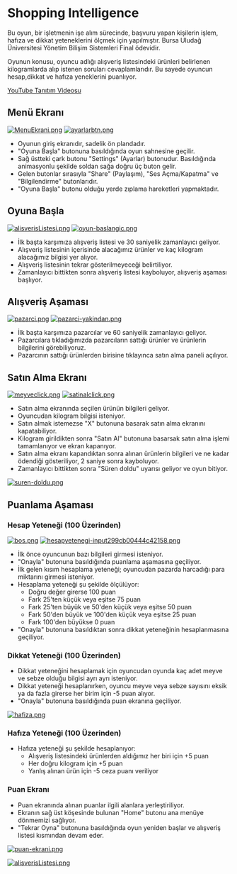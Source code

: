 # Shopping Intelligence

Bu oyun, bir işletmenin işe alım sürecinde, başvuru yapan kişilerin işlem, hafıza ve dikkat yeteneklerini ölçmek için yapılmıştır. Bursa Uludağ Üniversitesi Yönetim Bilişim Sistemleri Final ödevidir.

Oyunun konusu, oyuncu adlığı alışveriş listesindeki ürünleri belirlenen kilogramlarda alıp istenen soruları cevaplamlarıdır. Bu sayede oyuncun hesap,dikkat ve hafıza yeneklerini puanlıyor.

[YouTube Tanıtım Videosu](https://www.youtube.com/watch?v=19a-nBJiB04)

## Menü Ekranı

[![MenuEkrani.png](https://www.resimupload.org/images/2024/05/27/MenuEkrani.png)](https://www.resimupload.org/r/7dfhVp) [![ayarlarbtn.png](https://www.resimupload.org/images/2024/05/27/ayarlarbtn.png)](https://www.resimupload.org/r/7dfIjG)

- Oyunun giriş ekranıdır, sadelik ön plandadır.
- "Oyuna Başla" butonuna basıldığında oyun sahnesine geçilir.
- Sağ üstteki çark butonu "Settings" (Ayarlar) butonudur. Basıldığında animasyonlu şekilde soldan sağa doğru üç buton gelir.
- Gelen butonlar sırasıyla "Share" (Paylaşım), "Ses Açma/Kapatma" ve "Bilgilendirme" butonlarıdır.
- "Oyuna Başla" butonu olduğu yerde zıplama hareketleri yapmaktadır.

## Oyuna Başla

[![alisverisListesi.png](https://www.resimupload.org/images/2024/05/27/alisverisListesi.png)](https://www.resimupload.org/r/7dfeaz) [![oyun-baslangic.png](https://www.resimupload.org/images/2024/05/27/oyun-baslangic.png)](https://www.resimupload.org/r/7dfAOO)

- İlk başta karşımıza alışveriş listesi ve 30 saniyelik zamanlayıcı geliyor.
- Alışveriş listesinin içerisinde alacağımız ürünler ve kaç kilogram alacağımız bilgisi yer alıyor.
- Alışveriş listesinin tekrar gösterilmeyeceği belirtiliyor.
- Zamanlayıcı bittikten sonra alışveriş listesi kayboluyor, alışveriş aşaması başlıyor.

## Alışveriş Aşaması

[![pazarci.png](https://www.resimupload.org/images/2024/05/27/pazarci.png)](https://www.resimupload.org/r/7dfZvA) [![pazarci-yakindan.png](https://www.resimupload.org/images/2024/05/27/pazarci-yakindan.png)](https://www.resimupload.org/r/7df6ml)

- İlk başta karşımıza pazarcılar ve 60 saniyelik zamanlayıcı geliyor.
- Pazarcılara tıkladığımızda pazarcıların sattığı ürünler ve ürünlerin bilgilerini görebiliyoruz.
- Pazarcının sattığı ürünlerden birisine tıklayınca satın alma paneli açılıyor.

## Satın Alma Ekranı

[![meyveclick.png](https://www.resimupload.org/images/2024/05/27/meyveclick.png)](https://www.resimupload.org/r/7df14m) [![satinalclick.png](https://www.resimupload.org/images/2024/05/27/satinalclick.png)](https://www.resimupload.org/r/7dflad)

- Satın alma ekranında seçilen ürünün bilgileri geliyor.
- Oyuncudan kilogram bilgisi isteniyor.
- Satın almak istemezse "X" butonuna basarak satın alma ekranını kapatabiliyor.
- Kilogram girildikten sonra "Satın Al" butonuna basarsak satın alma işlemi tamamlanıyor ve ekran kapanıyor.
- Satın alma ekranı kapandıktan sonra alınan ürünlerin bilgileri ve ne kadar ödendiği gösteriliyor, 2 saniye sonra kayboluyor.
- Zamanlayıcı bittikten sonra "Süren doldu" uyarısı geliyor ve oyun bitiyor.

[![suren-doldu.png](https://www.resimupload.org/images/2024/05/27/suren-doldu.png)](https://www.resimupload.org/r/7oVL1q)

## Puanlama Aşaması

### Hesap Yeteneği (100 Üzerinden)

[![bos.png](https://www.resimupload.org/images/2024/05/27/bos.png)](https://www.resimupload.org/r/7dfFMI) [![hesapyetenegi-input299cb00444c42158.png](https://www.resimupload.org/images/2024/05/27/hesapyetenegi-input299cb00444c42158.png)](https://www.resimupload.org/r/7o7ZKV)

- İlk önce oyuncunun bazı bilgileri girmesi isteniyor.
- "Onayla" butonuna basıldığında puanlama aşamasına geçiliyor.
- İlk gelen kısım hesaplama yeteneği; oyuncudan pazarda harcadığı para miktarını girmesi isteniyor.
- Hesaplama yeteneği şu şekilde ölçülüyor:
  - Doğru değer girerse 100 puan
  - Fark 25'ten küçük veya eşitse 75 puan
  - Fark 25'ten büyük ve 50'den küçük veya eşitse 50 puan
  - Fark 50'den büyük ve 100'den küçük veya eşitse 25 puan
  - Fark 100'den büyükse 0 puan
- "Onayla" butonuna basıldıktan sonra dikkat yeteneğinin hesaplanmasına geçiliyor.

### Dikkat Yeteneği (100 Üzerinden)

- Dikkat yeteneğini hesaplamak için oyuncudan oyunda kaç adet meyve ve sebze olduğu bilgisi ayrı ayrı isteniyor.
- Dikkat yeteneği hesaplanırken, oyuncu meyve veya sebze sayısını eksik ya da fazla girerse her birim için -5 puan alıyor.
- "Onayla" butonuna basıldığında puan ekranına geçiliyor.

[![hafiza.png](https://www.resimupload.org/images/2024/05/27/hafiza.png)](https://www.resimupload.org/r/7dfK0E)

### Hafıza Yeteneği (100 Üzerinden)

- Hafıza yeteneği şu şekilde hesaplanıyor:
  - Alışveriş listesindeki ürünlerden aldığımız her biri için +5 puan
  - Her doğru kilogram için +5 puan
  - Yanlış alınan ürün için -5 ceza puanı veriliyor

### Puan Ekranı

- Puan ekranında alınan puanlar ilgili alanlara yerleştiriliyor.
- Ekranın sağ üst köşesinde bulunan "Home" butonu ana menüye dönmemizi sağlıyor.
- "Tekrar Oyna" butonuna basıldığında oyun yeniden başlar ve alışveriş listesi kısmından devam eder.

[![puan-ekrani.png](https://www.resimupload.org/images/2024/05/27/puan-ekrani.png)](https://www.resimupload.org/r/7dfJCL)

[![alisverisListesi.png](https://www.resimupload.org/images/2024/05/27/alisverisListesi.png)](https://www.resimupload.org/r/7dfeaz)
